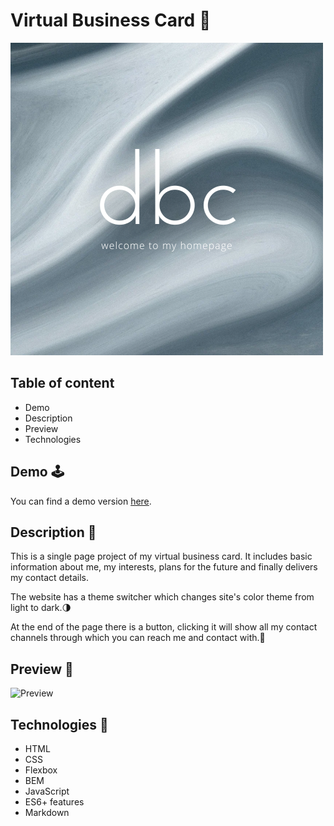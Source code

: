 # Virtual Business Card 📇

![Bartek](https://github.com/bartekdbc/homepage/blob/main/images/share.png)

## Table of content 

- Demo
- Description
- Preview
- Technologies

## Demo 🕹️

You can find a demo version [here](https://bartekdbc.github.io/homepage/).

## Description 📖

This is a single page project of my virtual business card. It includes basic information about me, my interests, plans for the future and finally delivers my contact details.

The website has a theme switcher which changes site's color theme from light to dark.🌗

At the end of the page there is a button, clicking it will show all my contact channels through which you can reach me and contact with.📧

## Preview 👀

![Preview](https://github.com/bartekdbc/homepage/blob/main/images/Preview.gif)

## Technologies 🤖

- HTML
- CSS
- Flexbox
- BEM
- JavaScript
- ES6+ features
- Markdown
